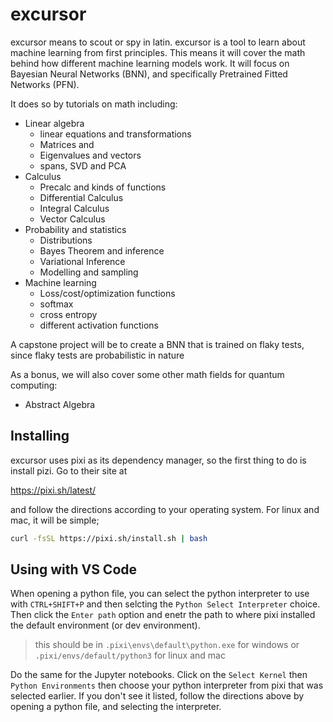 # excursor

excursor means to scout or spy in latin.  excursor is a tool to learn about machine learning from first principles. This
means it will cover the math behind how different machine learning models work.  It will focus on Bayesian Neural
Networks (BNN), and specifically Pretrained Fitted Networks (PFN).  

It does so by tutorials on math including:

- Linear algebra
    - linear equations and transformations
    - Matrices and 
    - Eigenvalues and vectors
    - spans, SVD and PCA
- Calculus
    - Precalc and kinds of functions
    - Differential Calculus
    - Integral Calculus
    - Vector Calculus
- Probability and statistics
    - Distributions
    - Bayes Theorem and inference
    - Variational Inference
    - Modelling and sampling
- Machine learning
    - Loss/cost/optimization functions
    - softmax
    - cross entropy
    - different activation functions

A capstone project will be to create a BNN that is trained on flaky tests, since flaky tests are probabilistic in nature

As a bonus, we will also cover some other math fields for quantum computing:

- Abstract Algebra

## Installing 

excursor uses pixi as its dependency manager, so the first thing to do is install pizi.  Go to their site at

https://pixi.sh/latest/

and follow the directions according to your operating system.  For linux and mac, it will be simple;

```bash
curl -fsSL https://pixi.sh/install.sh | bash
```

## Using with VS Code

When opening a python file, you can select the python interpreter to use with `CTRL+SHIFT+P` and  then selcting the 
`Python Select Interpreter` choice.  Then click the `Enter path` option and enetr the path to where pixi installed the
default environment (or dev environment).

> this should be in `.pixi\envs\default\python.exe` for windows or `.pixi/envs/default/python3` for linux and mac

Do the same for the Jupyter notebooks.  Click on the `Select Kernel` then `Python Environments` then choose your python interpreter from pixi that was selected earlier.  If you don't see it listed, follow the directions above by opening a
python file, and selecting the interpreter.